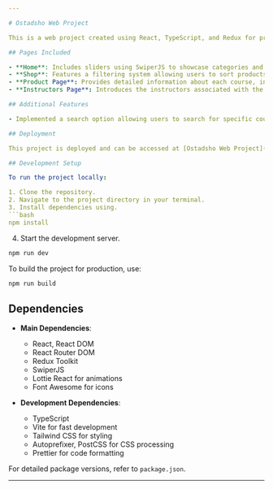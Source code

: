 ```yaml
---

# Ostadsho Web Project

This is a web project created using React, TypeScript, and Redux for practice purposes. The project is inspired by the Ostadsho WordPress theme available at [Ostadsho WordPress Theme](https://www.rtl-theme.com/ostadsho-wordpress-theme/), designed for selling video tutorial courses.

## Pages Included

- **Home**: Includes sliders using SwiperJS to showcase categories and testimonials.
- **Shop**: Features a filtering system allowing users to sort products by price range or category.
- **Product Page**: Provides detailed information about each course, including instructor details. Users who haven't enrolled in a course cannot access its content.
- **Instructors Page**: Introduces the instructors associated with the courses.

## Additional Features

- Implemented a search option allowing users to search for specific courses by keywords.

## Deployment

This project is deployed and can be accessed at [Ostadsho Web Project](https://ostadsho.vercel.app/).

## Development Setup

To run the project locally:

1. Clone the repository.
2. Navigate to the project directory in your terminal.
3. Install dependencies using.
```bash
npm install
```
4. Start the development server.
```bash
npm run dev
```
To build the project for production, use:
```bash
npm run build
```

## Dependencies

- **Main Dependencies**:
  - React, React DOM
  - React Router DOM
  - Redux Toolkit
  - SwiperJS
  - Lottie React for animations
  - Font Awesome for icons
  
- **Development Dependencies**:
  - TypeScript
  - Vite for fast development
  - Tailwind CSS for styling
  - Autoprefixer, PostCSS for CSS processing
  - Prettier for code formatting

For detailed package versions, refer to `package.json`.

---
```

